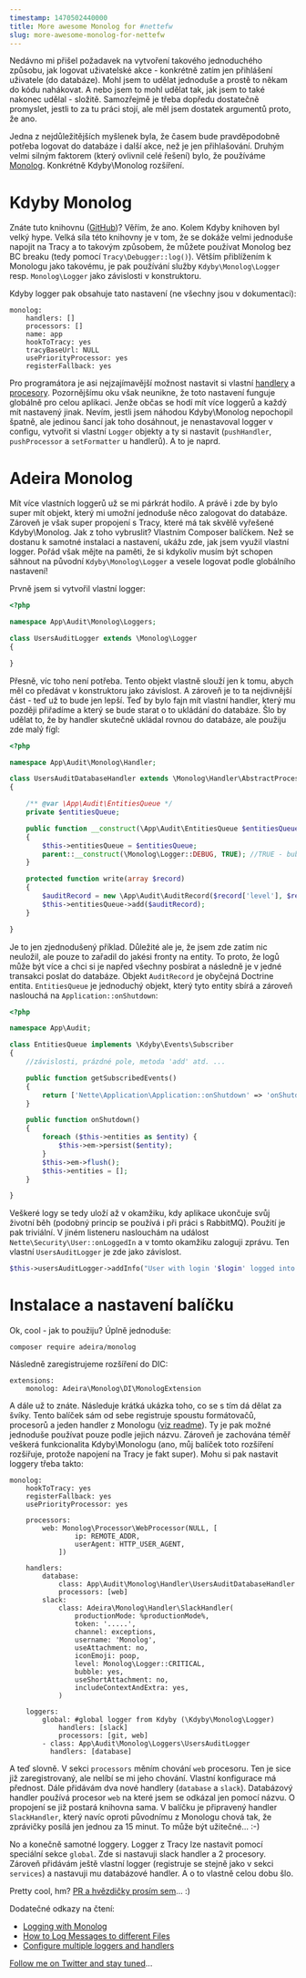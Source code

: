 ```yaml
---
timestamp: 1470502440000
title: More awesome Monolog for #nettefw
slug: more-awesome-monolog-for-nettefw
---
```

Nedávno mi přišel požadavek na vytvoření takového jednoduchého způsobu, jak logovat uživatelské akce - konkrétně zatím jen přihlášení uživatele (do databáze). Mohl jsem to udělat jednoduše a prostě to někam do kódu nahákovat. A nebo jsem to mohl udělat tak, jak jsem to také nakonec udělal - složitě. Samozřejmě je třeba dopředu dostatečně promyslet, jestli to za tu práci stojí, ale měl jsem dostatek argumentů proto, že ano.

Jedna z nejdůležitějších myšlenek byla, že časem bude pravděpodobně potřeba logovat do databáze i další akce, než je jen přihlašování. Druhým velmi silným faktorem (který ovlivnil celé řešení) bylo, že používáme [Monolog](https://github.com/Seldaek/monolog). Konkrétně Kdyby\Monolog rozšíření.

# Kdyby Monolog

Znáte tuto knihovnu ([GitHub](https://github.com/Kdyby/Monolog))? Věřím, že ano. Kolem Kdyby knihoven byl velký hype. Velká síla této knihovny je v tom, že se dokáže velmi jednoduše napojit na Tracy a to takovým způsobem, že můžete používat Monolog bez BC breaku (tedy pomocí `Tracy\Debugger::log()`). Větším přiblížením k Monologu jako takovému, je pak používání služby `Kdyby\Monolog\Logger` resp. `Monolog\Logger` jako závislosti v konstruktoru.

Kdyby logger pak obsahuje tato nastavení (ne všechny jsou v dokumentaci):

```neon
monolog:
	handlers: []
    processors: []
    name: app
    hookToTracy: yes
    tracyBaseUrl: NULL
    usePriorityProcessor: yes
    registerFallback: yes
```

Pro programátora je asi nejzajímavější možnost nastavit si vlastní [handlery](https://github.com/Seldaek/monolog/blob/master/doc/02-handlers-formatters-processors.md#handlers) a [procesory](https://github.com/Seldaek/monolog/blob/master/doc/02-handlers-formatters-processors.md#processors). Pozornějšímu oku však neunikne, že toto nastavení funguje globálně pro celou aplikaci. Jenže občas se hodí mít více loggerů a každý mít nastavený jinak. Nevím, jestli jsem náhodou Kdyby\Monolog nepochopil špatně, ale jedinou šancí jak toho dosáhnout, je nenastavoval logger v configu, vytvořit si vlastní `Logger` objekty a ty si nastavit (`pushHandler`, `pushProcessor` a `setFormatter` u handlerů). A to je naprd.

# Adeira Monolog

Mít více vlastních loggerů už se mi párkrát hodilo. A právě i zde by bylo super mít objekt, který mi umožní jednoduše něco zalogovat do databáze. Zároveň je však super propojení s Tracy, které má tak skvělě vyřešené Kdyby\Monolog. Jak z toho vybruslit? Vlastním Composer balíčkem. Než se dostanu k samotné instalaci a nastavení, ukážu zde, jak jsem využil vlastní logger. Pořád však mějte na paměti, že si kdykoliv musím být schopen sáhnout na původní `Kdyby\Monolog\Logger` a vesele logovat podle globálního nastavení!

Prvně jsem si vytvořil vlastní logger:

```php
<?php

namespace App\Audit\Monolog\Loggers;

class UsersAuditLogger extends \Monolog\Logger
{

}
```

Přesně, víc toho není potřeba. Tento objekt vlastně slouží jen k tomu, abych měl co předávat v konstruktoru jako závislost. A zároveň je to ta nejdivnější část - teď už to bude jen lepší. Teď by bylo fajn mít vlastní handler, který mu později přiřadíme a který se bude starat o to ukládání do databáze. Šlo by udělat to, že by handler skutečně ukládal rovnou do databáze, ale použiju zde malý fígl:

```php
<?php

namespace App\Audit\Monolog\Handler;

class UsersAuditDatabaseHandler extends \Monolog\Handler\AbstractProcessingHandler
{

	/** @var \App\Audit\EntitiesQueue */
    private $entitiesQueue;

	public function __construct(\App\Audit\EntitiesQueue $entitiesQueue)
	{
		$this->entitiesQueue = $entitiesQueue;
		parent::__construct(\Monolog\Logger::DEBUG, TRUE); //TRUE - bubble
	}

	protected function write(array $record)
    {
        $auditRecord = new \App\Audit\AuditRecord($record['level'], $record['message'], $record['datetime']);
        $this->entitiesQueue->add($auditRecord);
    }

}
```

Je to jen zjednodušený příklad. Důležité ale je, že jsem zde zatím nic neuložil, ale pouze to zařadil do jakési fronty na entity. To proto, že logů může být více a chci si je napřed všechny posbírat a následně je v jedné transakci poslat do databáze. Objekt `AuditRecord` je obyčejná Doctrine entita. `EntitiesQueue` je jednoduchý objekt, který tyto entity sbírá a zároveň naslouchá na `Application::onShutdown`:

```php
<?php

namespace App\Audit;

class EntitiesQueue implements \Kdyby\Events\Subscriber
{
	//závislosti, prázdné pole, metoda 'add' atd. ...

	public function getSubscribedEvents()
    {
        return ['Nette\Application\Application::onShutdown' => 'onShutdown'];
    }

    public function onShutdown()
    {
        foreach ($this->entities as $entity) {
            $this->em->persist($entity);
        }
        $this->em->flush();
        $this->entities = [];
    }

}
```

Veškeré logy se tedy uloží až v okamžiku, kdy aplikace ukončuje svůj životní běh (podobný princip se používá i při práci s RabbitMQ). Použití je pak triviální. V jiném listeneru naslouchám na událost `Nette\Security\User::onLoggedIn` a v tomto okamžiku zaloguji zprávu. Ten vlastní `UsersAuditLogger` je zde jako závislost.

```php
$this->usersAuditLogger->addInfo("User with login '$login' logged into administration.");
```

# Instalace a nastavení balíčku

Ok, cool - jak to použiju? Úplně jednoduše:

```
composer require adeira/monolog
```

Následně zaregistrujeme rozšíření do DIC:

```neon
extensions:
    monolog: Adeira\Monolog\DI\MonologExtension
```

A dále už to znáte. Následuje krátká ukázka toho, co se s tím dá dělat za švíky. Tento balíček sám od sebe registruje spoustu formátovačů, procesorů a jeden handler z Monologu ([viz readme](https://github.com/adeira/monolog/blob/master/readme.md)). Ty je pak možné jednoduše používat pouze podle jejich názvu. Zároveň je zachována téměř veškerá funkcionalita Kdyby\Monologu (ano, můj balíček toto rozšíření rozšiřuje, protože napojení na Tracy je fakt super). Mohu si pak nastavit loggery třeba takto:

```neon
monolog:
	hookToTracy: yes
	registerFallback: yes
	usePriorityProcessor: yes

	processors:
		web: Monolog\Processor\WebProcessor(NULL, [
				ip: REMOTE_ADDR,
				userAgent: HTTP_USER_AGENT,
			])

	handlers:
		database:
			class: App\Audit\Monolog\Handler\UsersAuditDatabaseHandler
			processors: [web]
		slack:
			class: Adeira\Monolog\Handler\SlackHandler(
				productionMode: %productionMode%,
				token: '.....',
				channel: exceptions,
				username: 'Monolog',
				useAttachment: no,
				iconEmoji: poop,
				level: Monolog\Logger::CRITICAL,
				bubble: yes,
				useShortAttachment: no,
				includeContextAndExtra: yes,
			)

	loggers:
		global: #global logger from Kdyby (\Kdyby\Monolog\Logger)
			handlers: [slack]
			processors: [git, web]
		- class: App\Audit\Monolog\Loggers\UsersAuditLogger
		  handlers: [database]
```

A teď slovně. V sekci `processors` měním chování `web` procesoru. Ten je sice již zaregistrovaný, ale nelíbí se mi jeho chování. Vlastní konfigurace má přednost. Dále přidávám dva nové handlery (`database` a `slack`). Databázový handler používá procesor `web` na které jsem se odkázal jen pomocí názvu. O propojení se již postará knihovna sama. V balíčku je připravený handler `SlackHandler`, který navíc oproti původnímu z Monologu chová tak, že zprávičky posílá jen jednou za 15 minut. To může být užitečné... :-)

No a konečně samotné loggery. Logger z Tracy lze nastavit pomocí speciální sekce `global`. Zde si nastavuji slack handler a 2 procesory. Zároveň přidávám ještě vlastní logger (registruje se stejně jako v sekci `services`) a nastavuji mu databázové handler. A o to vlastně celou dobu šlo.

Pretty cool, hm? [PR a hvězdičky prosím sem](https://github.com/adeira/monolog)... :)

Dodatečné odkazy na čtení:
- [Logging with Monolog](http://symfony.com/doc/current/logging.html)
- [How to Log Messages to different Files](http://symfony.com/doc/current/logging/channels_handlers.html)
- [Configure multiple loggers and handlers](https://github.com/theorchard/monolog-cascade)

[Follow me on Twitter and stay tuned](https://twitter.com/mrtnzlml)...